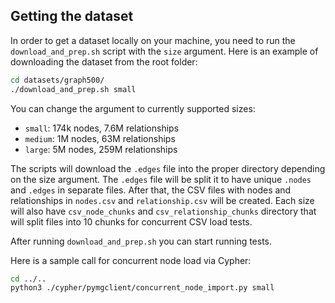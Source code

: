 ## Getting the dataset

In order to get a dataset locally on your machine, you need to run the `download_and_prep.sh` script with the `size` argument. Here is an example of downloading the dataset from the root folder: 

```bash
cd datasets/graph500/ 
./download_and_prep.sh small 
```

You can change the argument to currently supported sizes: 
- `small`: 174k nodes, 7.6M relationships
- `medium`: 1M nodes, 63M relationships
- `large`: 5M nodes, 259M relationships

The scripts will download the `.edges` file into the proper directory depending on the size argument. The `.edges` file will be split it to have unique `.nodes` and `.edges` in separate files. After that, the CSV files with nodes and relationships in `nodes.csv` and `relationship.csv` will be created. Each size will also have `csv_node_chunks` and `csv_relationship_chunks` directory that will split files into 10 chunks for concurrent CSV load tests. 


After running `download_and_prep.sh` you can start running tests.

Here is a sample call for concurrent node load via Cypher: 

```bash
cd ../..
python3 ./cypher/pymgclient/concurrent_node_import.py small
``````